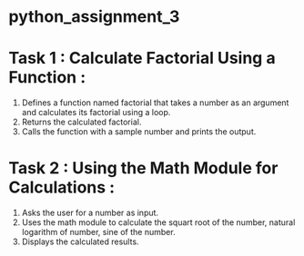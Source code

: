 # python_assignment_3<br>
# Task 1 : Calculate Factorial Using a Function : <br>
1.  Defines a function named factorial that takes a number as an argument and calculates its factorial using a loop.<br>
2.  Returns the calculated factorial.<br>
3.  Calls the function with a sample number and prints the output. <br>

# Task 2 : Using the Math Module for Calculations : <br>
1.  Asks the user for a number as input.<br>
2.  Uses the math module to calculate the squart root of the number, natural logarithm of number, sine of the number.<br>
3.  Displays the calculated results.<br>


